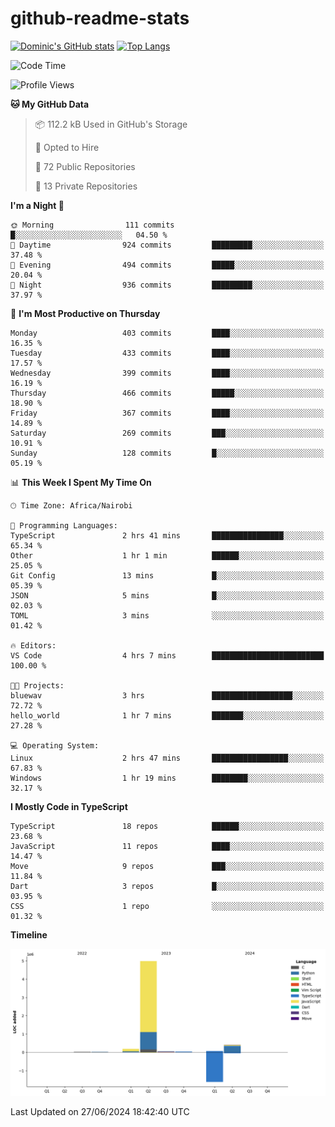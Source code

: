 # github-readme-stats
[![Dominic's GitHub stats](https://github-readme-stats.vercel.app/api?username=Domengo&show_icons=true)](https://github.com/anuraghazra/github-readme-stats)
[![Top Langs](https://github-readme-stats.vercel.app/api/top-langs/?username=Domengo&show_icons=true)](https://github.com/Domengo/github-readme-stats)

<!--START_SECTION:waka-->
![Code Time](http://img.shields.io/badge/Code%20Time-755%20hrs%2045%20mins-blue)

![Profile Views](http://img.shields.io/badge/Profile%20Views-0-blue)

**🐱 My GitHub Data** 

> 📦 112.2 kB Used in GitHub's Storage 
 > 
> 💼 Opted to Hire
 > 
> 📜 72 Public Repositories 
 > 
> 🔑 13 Private Repositories 
 > 
**I'm a Night 🦉** 

```text
🌞 Morning                111 commits         █░░░░░░░░░░░░░░░░░░░░░░░░   04.50 % 
🌆 Daytime                924 commits         █████████░░░░░░░░░░░░░░░░   37.48 % 
🌃 Evening                494 commits         █████░░░░░░░░░░░░░░░░░░░░   20.04 % 
🌙 Night                  936 commits         █████████░░░░░░░░░░░░░░░░   37.97 % 
```
📅 **I'm Most Productive on Thursday** 

```text
Monday                   403 commits         ████░░░░░░░░░░░░░░░░░░░░░   16.35 % 
Tuesday                  433 commits         ████░░░░░░░░░░░░░░░░░░░░░   17.57 % 
Wednesday                399 commits         ████░░░░░░░░░░░░░░░░░░░░░   16.19 % 
Thursday                 466 commits         █████░░░░░░░░░░░░░░░░░░░░   18.90 % 
Friday                   367 commits         ████░░░░░░░░░░░░░░░░░░░░░   14.89 % 
Saturday                 269 commits         ███░░░░░░░░░░░░░░░░░░░░░░   10.91 % 
Sunday                   128 commits         █░░░░░░░░░░░░░░░░░░░░░░░░   05.19 % 
```


📊 **This Week I Spent My Time On** 

```text
🕑︎ Time Zone: Africa/Nairobi

💬 Programming Languages: 
TypeScript               2 hrs 41 mins       ████████████████░░░░░░░░░   65.34 % 
Other                    1 hr 1 min          ██████░░░░░░░░░░░░░░░░░░░   25.05 % 
Git Config               13 mins             █░░░░░░░░░░░░░░░░░░░░░░░░   05.39 % 
JSON                     5 mins              █░░░░░░░░░░░░░░░░░░░░░░░░   02.03 % 
TOML                     3 mins              ░░░░░░░░░░░░░░░░░░░░░░░░░   01.42 % 

🔥 Editors: 
VS Code                  4 hrs 7 mins        █████████████████████████   100.00 % 

🐱‍💻 Projects: 
bluewav                  3 hrs               ██████████████████░░░░░░░   72.72 % 
hello_world              1 hr 7 mins         ███████░░░░░░░░░░░░░░░░░░   27.28 % 

💻 Operating System: 
Linux                    2 hrs 47 mins       █████████████████░░░░░░░░   67.83 % 
Windows                  1 hr 19 mins        ████████░░░░░░░░░░░░░░░░░   32.17 % 
```

**I Mostly Code in TypeScript** 

```text
TypeScript               18 repos            ██████░░░░░░░░░░░░░░░░░░░   23.68 % 
JavaScript               11 repos            ████░░░░░░░░░░░░░░░░░░░░░   14.47 % 
Move                     9 repos             ███░░░░░░░░░░░░░░░░░░░░░░   11.84 % 
Dart                     3 repos             █░░░░░░░░░░░░░░░░░░░░░░░░   03.95 % 
CSS                      1 repo              ░░░░░░░░░░░░░░░░░░░░░░░░░   01.32 % 
```



**Timeline**

![Lines of Code chart](https://raw.githubusercontent.com/Domengo/Domengo/main/assets/bar_graph.png)


 Last Updated on 27/06/2024 18:42:40 UTC
<!--END_SECTION:waka-->


